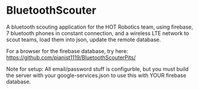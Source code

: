 # BluetoothScouter
A bluetooth scouting application for the HOT Robotics team, using firebase, 7 bluetooth phones in constant connection,
and a wireless LTE network to scout teams, load them into json, update the remote database.

For a browser for the firebase database, try here: https://github.com/pianist1119/BluetoothScouterPits/

Note for setup: All email/password stuff is configurble, but you must build the server with your google-services.json to use this with YOUR firebase database.
